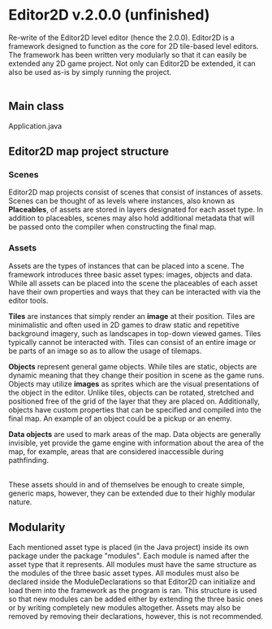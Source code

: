 # Editor2D v.2.0.0 (unfinished)

Re-write of the Editor2D level editor (hence the 2.0.0).
Editor2D is a framework designed to function as the core for 2D tile-based level editors. The framework has been
written very modularly so that it can easily be extended any 2D game project. Not only can Editor2D be extended,
it can also be used as-is by simply running the project.
<br />
<br />

## Main class
Application.java

## Editor2D map project structure

### Scenes
Editor2D map projects consist of scenes that consist of instances of assets. Scenes can be thought of as levels
where instances, also known as **Placeables**, of assets are stored in layers designated for each asset type. In 
addition to placeables, scenes may also hold additional metadata that will be passed onto the compiler when 
constructing the final map.

### Assets
Assets are the types of instances that can be placed into a scene. The framework introduces three basic asset 
types: images, objects and data. While all assets can be placed into the scene the placeables of each asset 
have their own properties and ways that they can be interacted with via the editor tools.

**Tiles** are instances that simply render an **image** at their position. Tiles are minimalistic and often 
used in 2D games to draw static and repetitive background imagery, such as landscapes in top-down viewed games.
Tiles typically cannot be interacted with. Tiles can consist of an entire image or be parts of an image so as 
to allow the usage of tilemaps.

**Objects** represent general game objects. While tiles are static, objects are dynamic meaning that they change
their position in scene as the game runs. Objects may utilize **images** as sprites which are the visual 
presentations of the object in the editor. Unlike tiles, objects can be rotated, stretched and positioned free of
the grid of the layer that they are placed on. Additionally, objects have custom properties that can be 
specified and compiled into the final map. An example of an object could be a pickup or an enemy.

**Data objects** are used to mark areas of the map. Data objects are generally invisible, yet provide the game 
engine with information about the area of the map, for example, areas that are considered inaccessible during 
pathfinding.
<br />
<br />

These assets should in and of themselves be enough to create simple, generic maps, however, they can be 
extended due to their highly modular nature.

## Modularity
Each mentioned asset type is placed (in the Java project) inside its own package under the package "modules".
Each module is named after the asset type that it represents. All modules must have the same structure as the 
modules of the three basic asset types. All modules must also be declared inside the ModuleDeclarations so that 
Editor2D can initialize and load them into the framework as the program is ran. This structure is used so that 
new modules can be added either by extending the three basic ones or by writing completely new modules altogether.
Assets may also be removed by removing their declarations, however, this is not recommended.
